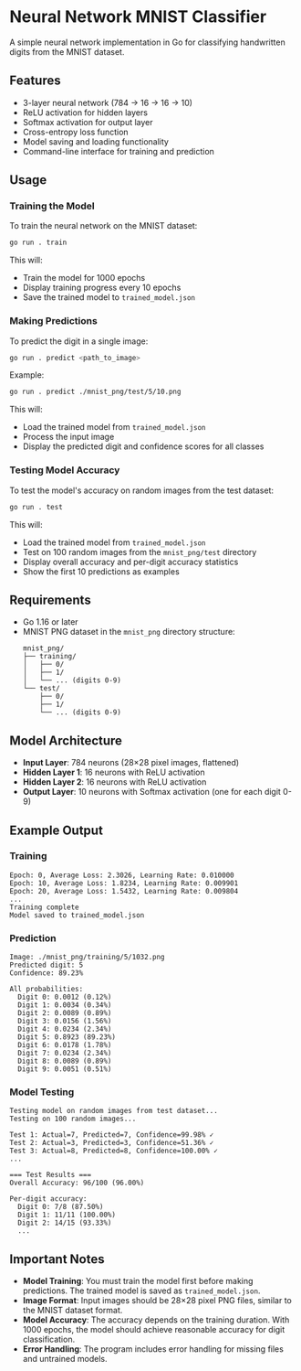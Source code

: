 # Neural Network MNIST Classifier

A simple neural network implementation in Go for classifying handwritten digits from the MNIST dataset.

## Features

- 3-layer neural network (784 → 16 → 16 → 10)
- ReLU activation for hidden layers
- Softmax activation for output layer
- Cross-entropy loss function
- Model saving and loading functionality
- Command-line interface for training and prediction

## Usage

### Training the Model

To train the neural network on the MNIST dataset:

```bash
go run . train
```

This will:
- Train the model for 1000 epochs
- Display training progress every 10 epochs
- Save the trained model to `trained_model.json`

### Making Predictions

To predict the digit in a single image:

```bash
go run . predict <path_to_image>
```

Example:
```bash
go run . predict ./mnist_png/test/5/10.png
```

This will:
- Load the trained model from `trained_model.json`
- Process the input image
- Display the predicted digit and confidence scores for all classes

### Testing Model Accuracy

To test the model's accuracy on random images from the test dataset:

```bash
go run . test
```

This will:
- Load the trained model from `trained_model.json`
- Test on 100 random images from the `mnist_png/test` directory
- Display overall accuracy and per-digit accuracy statistics
- Show the first 10 predictions as examples

## Requirements

- Go 1.16 or later
- MNIST PNG dataset in the `mnist_png` directory structure:
  ```
  mnist_png/
  ├── training/
  │   ├── 0/
  │   ├── 1/
  │   └── ... (digits 0-9)
  └── test/
      ├── 0/
      ├── 1/
      └── ... (digits 0-9)
  ```

## Model Architecture

- **Input Layer**: 784 neurons (28×28 pixel images, flattened)
- **Hidden Layer 1**: 16 neurons with ReLU activation
- **Hidden Layer 2**: 16 neurons with ReLU activation  
- **Output Layer**: 10 neurons with Softmax activation (one for each digit 0-9)

## Example Output

### Training
```
Epoch: 0, Average Loss: 2.3026, Learning Rate: 0.010000
Epoch: 10, Average Loss: 1.8234, Learning Rate: 0.009901
Epoch: 20, Average Loss: 1.5432, Learning Rate: 0.009804
...
Training complete
Model saved to trained_model.json
```

### Prediction
```
Image: ./mnist_png/training/5/1032.png
Predicted digit: 5
Confidence: 89.23%

All probabilities:
  Digit 0: 0.0012 (0.12%)
  Digit 1: 0.0034 (0.34%)
  Digit 2: 0.0089 (0.89%)
  Digit 3: 0.0156 (1.56%)
  Digit 4: 0.0234 (2.34%)
  Digit 5: 0.8923 (89.23%)
  Digit 6: 0.0178 (1.78%)
  Digit 7: 0.0234 (2.34%)
  Digit 8: 0.0089 (0.89%)
  Digit 9: 0.0051 (0.51%)
```

### Model Testing
```
Testing model on random images from test dataset...
Testing on 100 random images...

Test 1: Actual=7, Predicted=7, Confidence=99.98% ✓
Test 2: Actual=3, Predicted=3, Confidence=51.36% ✓
Test 3: Actual=8, Predicted=8, Confidence=100.00% ✓
...

=== Test Results ===
Overall Accuracy: 96/100 (96.00%)

Per-digit accuracy:
  Digit 0: 7/8 (87.50%)
  Digit 1: 11/11 (100.00%)
  Digit 2: 14/15 (93.33%)
  ...
```

## Important Notes

- **Model Training**: You must train the model first before making predictions. The trained model is saved as `trained_model.json`.
- **Image Format**: Input images should be 28×28 pixel PNG files, similar to the MNIST dataset format.
- **Model Accuracy**: The accuracy depends on the training duration. With 1000 epochs, the model should achieve reasonable accuracy for digit classification.
- **Error Handling**: The program includes error handling for missing files and untrained models.
